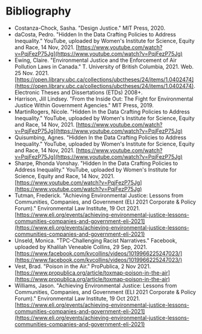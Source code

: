 # Bibliography

* Costanza-Chock, Sasha. "Design Justice." MIT Press, 2020.
* daCosta, Pedro. "Hidden In the Data Crafting Policies to Address Inequality." YouTube, uploaded by Women's Institute for Science, Equity and Race, 14 Nov, 2021. [https://www.youtube.com/watch?v=PqjFezP75Jg](https://www.youtube.com/watch?v=PqjFezP75Jg)
* Ewing, Claire. "Environmental Justice and the Enforcement of Air Pollution Laws in Canada." T. University of British Columbia, 2021. Web. 25 Nov. 2021. [https://open.library.ubc.ca/collections/ubctheses/24/items/1.0402474](https://open.library.ubc.ca/collections/ubctheses/24/items/1.0402474). Electronic Theses and Dissertations (ETDs) 2008+.
* Harrison, Jill Lindsey. "From the Inside Out: The Fight for Environmental Justice Within Government Agencies." MIT Press, 2019.
* MartinRogers, Nicole. "Hidden In the Data Crafting Policies to Address Inequality." YouTube, uploaded by Women's Institute for Science, Equity and Race, 14 Nov, 2021. [https://www.youtube.com/watch?v=PqjFezP75Jg](https://www.youtube.com/watch?v=PqjFezP75Jg)
* Quisumbing, Agnes. "Hidden In the Data Crafting Policies to Address Inequality." YouTube, uploaded by Women's Institute for Science, Equity and Race, 14 Nov, 2021. [https://www.youtube.com/watch?v=PqjFezP75Jg](https://www.youtube.com/watch?v=PqjFezP75Jg)
* Sharpe, Rhonda Vonshay. "Hidden In the Data Crafting Policies to Address Inequality." YouTube, uploaded by Women's Institute for Science, Equity and Race, 14 Nov, 2021. [https://www.youtube.com/watch?v=PqjFezP75Jg](https://www.youtube.com/watch?v=PqjFezP75Jg)
* Tutman, Frederick. "Achieving Environmental Justice: Lessons from Communities, Companies, and Government (ELI 2021 Corporate & Policy Forum)." Environmental Law Institute, 19 Oct 2021. [https://www.eli.org/events/achieving-environmental-justice-lessons-communities-companies-and-government-eli-2021](https://www.eli.org/events/achieving-environmental-justice-lessons-communities-companies-and-government-eli-2021)
* Unseld, Monica. "TPC-Challenging Racist Narratives." Facebook, uploaded by Khalilah Veneable Collins, 29 Sep, 2021. [https://www.facebook.com/kvcollins/videos/1019966225247023/](https://www.facebook.com/kvcollins/videos/1019966225247023/)
* Vest, Brad. "Poison in the Air." ProPublica, 2 Nov 2021. [https://www.propublica.org/article/toxmap-poison-in-the-air](https://www.propublica.org/article/toxmap-poison-in-the-air)
* Williams, Jason. "Achieving Environmental Justice: Lessons from Communities, Companies, and Government (ELI 2021 Corporate & Policy Forum)." Environmental Law Institute, 19 Oct 2021. [https://www.eli.org/events/achieving-environmental-justice-lessons-communities-companies-and-government-eli-2021](https://www.eli.org/events/achieving-environmental-justice-lessons-communities-companies-and-government-eli-2021)
